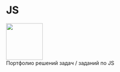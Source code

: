 # JS
<div id="header" aling="center">
    <img src="https://media.giphy.com/media/GZu3NtMoA6Lp2alLKk/giphy.gif" width="100"/>
  </div>
Портфолио решений задач / заданий по JS
